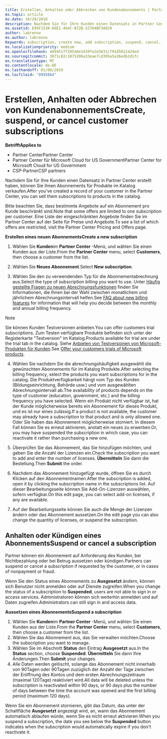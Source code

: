 ```yaml
---
title: Erstellen, Anhalten oder Abbrechen von Kundenabonnements | Partner Center
ms.topic: article
ms.date: 10/29/2018
description: Nachdem Sie für Ihre Kunden einen Datensatz in Partner Center erstellt haben, können Sie ihnen Abonnements für Produkte im Katalog verkaufen.
ms.assetid: E95F1538-60E1-464C-B72B-52764BF3A820
author: labrenne
ms.author: labrenne
Keywords: subscription, create new, add subscription, suspend, cancel,
ms.localizationpriority: medium
ms.openlocfilehash: 4494517f295dde1439fe2e5831cf91d5012424ed
ms.sourcegitcommit: 3871c82c1075206a33eae7cd395a5a36edb2d1fc
ms.translationtype: MT
ms.contentlocale: de-DE
ms.lasthandoff: 01/08/2019
ms.locfileid: "8995864"
---
```

# <a name="create-suspend-or-cancel-customer-subscriptions"></a><span data-ttu-id="847c2-103">Erstellen, Anhalten oder Abbrechen von Kundenabonnements</span><span class="sxs-lookup"><span data-stu-id="847c2-103">Create, suspend, or cancel customer subscriptions</span></span>

**<span data-ttu-id="847c2-104">Betrifft</span><span class="sxs-lookup"><span data-stu-id="847c2-104">Applies to</span></span>**

-  <span data-ttu-id="847c2-105">Partner Center</span><span class="sxs-lookup"><span data-stu-id="847c2-105">Partner Center</span></span>
-  <span data-ttu-id="847c2-106">Partner Center für Microsoft Cloud for US Government</span><span class="sxs-lookup"><span data-stu-id="847c2-106">Partner Center for Microsoft Cloud for US Government</span></span>
-  <span data-ttu-id="847c2-107">CSP-Partner</span><span class="sxs-lookup"><span data-stu-id="847c2-107">CSP partners</span></span>

<span data-ttu-id="847c2-108">Nachdem Sie für Ihre Kunden einen Datensatz in Partner Center erstellt haben, können Sie ihnen Abonnements für Produkte im Katalog verkaufen.</span><span class="sxs-lookup"><span data-stu-id="847c2-108">After you've created a record of your customer in the Partner Center, you can sell them subscriptions to products in the catalog.</span></span>

<span data-ttu-id="847c2-109">Bitte beachten Sie, dass bestimmte Angebote auf ein Abonnement pro Kunde beschränkt sind.</span><span class="sxs-lookup"><span data-stu-id="847c2-109">Note that some offers are limited to one subscription per customer.</span></span> <span data-ttu-id="847c2-110">Eine Liste der eingeschränkten Angebote finden Sie im Partner Center auf der Seite für Preise und Angebote.</span><span class="sxs-lookup"><span data-stu-id="847c2-110">To see a list of which offers are restricted, visit the Partner Center Pricing and Offers page.</span></span> 


**<span data-ttu-id="847c2-111">Erstellen eines neuen Abonnements</span><span class="sxs-lookup"><span data-stu-id="847c2-111">Create a new subscription</span></span>**

1. <span data-ttu-id="847c2-112">Wählen Sie **Kunden**im **Partner Center** -Menü, und wählen Sie einen Kunden aus der Liste.</span><span class="sxs-lookup"><span data-stu-id="847c2-112">From the **Partner Center** menu, select **Customers**, then choose a customer from the list.</span></span>

2. <span data-ttu-id="847c2-113">Wählen Sie **Neues Abonnement**.</span><span class="sxs-lookup"><span data-stu-id="847c2-113">Select **New subscription**.</span></span>

3. <span data-ttu-id="847c2-114">Wählen Sie den zu verwendenden Typ für die Abonnementabrechnung aus.</span><span class="sxs-lookup"><span data-stu-id="847c2-114">Select the type of subscription billing you want to use.</span></span>  <span data-ttu-id="847c2-115">Unter [Häufig gestellte Fragen zu neuen Abrechnungsfunktionen](faq-about-new-billing-features.md) finden Sie Informationen, die Ihnen bei der Wahl zwischen monatlichem und jährlichem Abrechnungsintervall helfen.</span><span class="sxs-lookup"><span data-stu-id="847c2-115">See [FAQ about new billing features](faq-about-new-billing-features.md) for information that will help you decide between the monthly and annual billing frequency.</span></span>
 
>[!Note]
><span data-ttu-id="847c2-116">Sie können Kunden Testversionen anbieten.</span><span class="sxs-lookup"><span data-stu-id="847c2-116">You can offer customers trial subscriptions.</span></span> <span data-ttu-id="847c2-117">Zum Testen verfügbare Produkte befinden sich unter der Registerkarte "Testversion" im Katalog.</span><span class="sxs-lookup"><span data-stu-id="847c2-117">Products available for trial are under the trial tab in the catalog.</span></span> <span data-ttu-id="847c2-118">Siehe [Anbieten von Testversionen von Microsoft-Produkten für Kunden](offer-your-customers-trials-of-microsoft-products.md).</span><span class="sxs-lookup"><span data-stu-id="847c2-118">See [Offer your customers trials of Microsoft products](offer-your-customers-trials-of-microsoft-products.md).</span></span>

 
4. <span data-ttu-id="847c2-119">Wählen Sie nachdem Sie die abrechnungshäufigkeit ausgewählt die gewünschten Abonnements für im Katalog Produkte.</span><span class="sxs-lookup"><span data-stu-id="847c2-119">After selecting the billing frequency, select the products you want subscriptions for in the catalog.</span></span> <span data-ttu-id="847c2-120">Die Produktverfügbarkeit hängt vom Typ des Kunden (Bildungseinrichtung, Behörde usw.) und vom ausgewählten Abrechnungsintervall ab.</span><span class="sxs-lookup"><span data-stu-id="847c2-120">The availability of products depends on the type of customer (education, government, etc.) and the billing frequency you have selected.</span></span> <span data-ttu-id="847c2-121">Wenn ein Produkt nicht verfügbar ist, hat der Kunde möglicherweise bereits ein Abonnement für dieses Produkt, und es ist nur eines zulässig.</span><span class="sxs-lookup"><span data-stu-id="847c2-121">If a product is not available, the customer may already have a subscription to that product and is only allowed one.</span></span> <span data-ttu-id="847c2-122">Oder Sie haben das Abonnement möglicherweise storniert. In diesem Fall können Sie es erneut aktivieren, anstatt ein neues zu erwerben.</span><span class="sxs-lookup"><span data-stu-id="847c2-122">Or, you may have suspended the subscription in which case, you can reactivate it rather than purchasing a new one.</span></span>

5. <span data-ttu-id="847c2-123">Überprüfen Sie das Abonnement, das Sie hinzufügen möchten, und geben Sie die Anzahl der Lizenzen ein.</span><span class="sxs-lookup"><span data-stu-id="847c2-123">Check the subscription you want to add and enter the number of licenses.</span></span> <span data-ttu-id="847c2-124">**Übermitteln** Sie dann die Bestellung.</span><span class="sxs-lookup"><span data-stu-id="847c2-124">Then **Submit** the order.</span></span>

6. <span data-ttu-id="847c2-125">Nachdem das Abonnement hinzugefügt wurde, öffnen Sie es durch Klicken auf den Abonnementnamen.</span><span class="sxs-lookup"><span data-stu-id="847c2-125">After the subscription is added, open it by clicking the subscription name in the subscriptions list.</span></span> <span data-ttu-id="847c2-126">Auf dieser Bearbeitungsseite können Sie Add-On-Lizenzen auswählen, sofern verfügbar.</span><span class="sxs-lookup"><span data-stu-id="847c2-126">On this edit page, you can select add-on licenses, if any are available.</span></span>

7. <span data-ttu-id="847c2-127">Auf der Bearbeitungsseite können Sie auch die Menge der Lizenzen ändern oder das Abonnement aussetzen.</span><span class="sxs-lookup"><span data-stu-id="847c2-127">On the edit page you can also change the quantity of licenses, or suspend the subscription.</span></span>

## <a name="suspend-or-cancel-a-subscription"></a><span data-ttu-id="847c2-128">Anhalten oder Kündigen eines Abonnements</span><span class="sxs-lookup"><span data-stu-id="847c2-128">Suspend or cancel a subscription</span></span>

<span data-ttu-id="847c2-129">Partner können ein Abonnement auf Anforderung des Kunden, bei Nichtbezahlung oder bei Betrug aussetzen oder kündigen.</span><span class="sxs-lookup"><span data-stu-id="847c2-129">Partners can suspend or cancel a subscription if requested by the customer, or in cases of nonpayment or fraud.</span></span>

<span data-ttu-id="847c2-130">Wenn Sie den Status eines Abonnements zu **Ausgesetzt** ändern, können sich Benutzer nicht anmelden oder auf Dienste zugreifen.</span><span class="sxs-lookup"><span data-stu-id="847c2-130">When you change the status of a subscription to **Suspended**, users are not able to sign in or access services.</span></span> <span data-ttu-id="847c2-131">Administratoren können sich weiterhin anmelden und auf Daten zugreifen.</span><span class="sxs-lookup"><span data-stu-id="847c2-131">Administrators can still sign in and access data.</span></span>

**<span data-ttu-id="847c2-132">Aussetzen eines Abonnements</span><span class="sxs-lookup"><span data-stu-id="847c2-132">Suspend a subscription</span></span>**

1.  <span data-ttu-id="847c2-133">Wählen Sie **Kunden**im **Partner Center** -Menü, und wählen Sie einen Kunden aus der Liste.</span><span class="sxs-lookup"><span data-stu-id="847c2-133">From the **Partner Center** menu, select **Customers**, then choose a customer from the list.</span></span>
2.  <span data-ttu-id="847c2-134">Wählen Sie das Abonnement aus, das Sie verwalten möchten.</span><span class="sxs-lookup"><span data-stu-id="847c2-134">Choose the subscription you want to manage.</span></span>
3.  <span data-ttu-id="847c2-135">Wählen Sie im Abschnitt **Status** den Eintrag **Ausgesetzt** aus.</span><span class="sxs-lookup"><span data-stu-id="847c2-135">In the **Status** section, choose **Suspended**.</span></span> <span data-ttu-id="847c2-136">**Übermitteln** Sie dann Ihre Änderungen.</span><span class="sxs-lookup"><span data-stu-id="847c2-136">Then **Submit** your changes.</span></span>
4.  <span data-ttu-id="847c2-137">Alle Daten werden gelöscht, solange das Abonnement nicht innerhalb von 90Tagen oder 90Tagen zuzüglich der Anzahl der Tage zwischen der Eröffnung des Kontos und dem ersten Abrechnungszeitraum (maximal 120Tage) reaktiviert wird.</span><span class="sxs-lookup"><span data-stu-id="847c2-137">All data will be deleted unless the subscription is reactivated within 90 days, or 90 days plus the number of days between the time the account was opened and the first billing period (maximum 120 days).</span></span>

<span data-ttu-id="847c2-138">Wenn Sie ein Abonnement stornieren, gibt das Datum, das unter der Schaltfläche **Ausgesetzt** angezeigt wird, an, wann das Abonnement automatisch ablaufen würde, wenn Sie es nicht erneut aktivieren.</span><span class="sxs-lookup"><span data-stu-id="847c2-138">When you suspend a subscription, the date you see below the **Suspended** button indicates when the subscription would automatically expire if you don't reactivate it.</span></span> 




 



